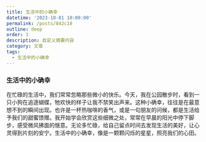 ```yaml
---
title: 生活中的小确幸
datetime: '2023-10-01 10:00:00'
permalink: /posts/842c18
outline: deep
order: 1
description: 自定义摘要内容
category: 文章
tags:
  - 生活中的小确幸
---
```


### 生活中的小确幸

在忙碌的生活中，我们常常忽略那些微小的快乐。今天，我在公园散步时，看到一只小狗在追逐蝴蝶，牠欢快的样子让我不禁笑出声来。这种小确幸，往往是在最意想不到的瞬间出现。也许是一杯热咖啡的香气，或是一句朋友的问候，都是生活给予我们的甜蜜馈赠。我开始学会欣赏这些细微之处，常常在早晨的阳光中停下脚步，感受微风拂面的惬意。无论多忙碌，给自己留点时间去发现生活的美好，让心灵得到片刻的安宁。生活中的小确幸，像是一颗颗闪烁的星星，照亮我们的心田。
